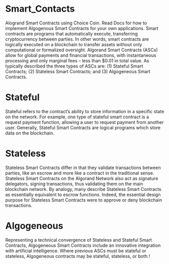 # Smart_Contacts
Alogrand Smart Contracts using Choice Coin. Read Docs for how to implement Algogenous Smart Contracts for your own applications. Smart contracts are programs that automatically execute, transferring cryptocurrency between parties.  In other words, smart contracts are logically executed on a blockchain to transfer assets without only computational or formalized oversight.  Algorand Smart Contracts (ASCs) allow for global payments and financial transactions, with instantaneous processing and only marginal fees – less than $0.01 in total value. As typically described the three types of ASCs are: (1) Stateful Smart Contracts; (2) Stateless Smart Contracts; and (3) Algogeneous Smart Contracts.

# Stateful
Stateful refers to the contract’s ability to store information in a specific state on the network. For example, one type of stateful smart contract is a request payment function, allowing a user to request payment from another user. Generally, Stateful Smart Contracts are logical programs which store data on the blockchain.

# Stateless
Stateless Smart Contracts differ in that they validate transactions between parties, like an escrow and more like a contract in the traditional sense. Stateless Smart Contracts on the Algorand Network also act as signature delegators,  signing transactions, thus validating them on the main blockchain network. By analogy, many describe Stateless Smart Contracts as essentially equivalent to escrow functions.  Indeed, the essential design purpose for Stateless Smart Contracts were to approve or deny blockchain transactions.

# Algogeneous
Representing a technical convergence of Stateless and Stateful Smart Contracts, Algogeneous Smart Contracts include an innovative integration with artificial intelligence. Where previous ASCs must be stateful or stateless, Algogeneous contracts may be stateful, stateless, or both.!

